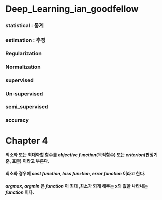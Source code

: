 # Deep_Learning_ian_goodfellow

### statistical : 통계

### estimation : 추정

### Regularization

### Normalization

### supervised

### Un-supervised

### semi_supervised

### accuracy


# Chapter 4

#### 최소화 또는 최대화할 함수를 _objective function_(목적함수) 또는 _criterion_(판정기준, 표준) 이라고 부른다.
#### 최소화 경우에 _cost function_, _loss function_, _error function_ 이라고 한다.


#### _argmax_, _argmin_ 은 _function_ 이 최대 ,최소가 되게 해주는 x의 값을 나타내는 _function_ 이다.
